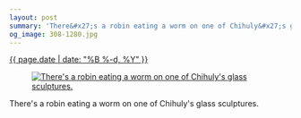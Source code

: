 ```yaml
---
layout: post
summary: 'There&#x27;s a robin eating a worm on one of Chihuly&#x27;s glass sculptures.'
og_image: 308-1280.jpg
---
```


<p>
 <time>
  <a href="/308">
   {{ page.date | date: "%B %-d, %Y" }}
  </a>
 </time>
 <a href="/308">
  <figure data-taken="4/7/2014">
   <img alt="There's a robin eating a worm on one of Chihuly's glass sculptures." sizes="(min-width: 700px) 50vw, calc(100vw - 2rem)" src="{{ site.assets_url }}/308-640.jpg" srcset="{{ site.assets_url }}/308-1280.jpg 1280w, {{ site.assets_url }}/308-960.jpg 960w, {{ site.assets_url }}/308-640.jpg 640w, {{ site.assets_url }}/308-320.jpg 320w"/>
  </figure>
 </a>
 <span>
  There's a robin eating a worm on one of Chihuly's glass sculptures.
 </span>
</p>

